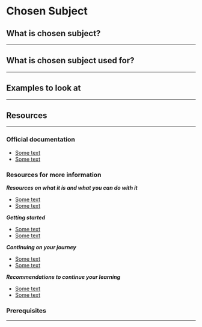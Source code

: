 # Chosen Subject

## What is chosen subject?
---


## What is chosen subject used for?
---


## Examples to look at
---


## Resources
---
### Official documentation
<ul>
  <li><a href="">Some text</a></li>
  <li><a href="">Some text</a></li>
</ul>

### Resources for more information
***Resources on what it is and what you can do with it***
<ul>
  <li><a href="">Some text</a></li>
  <li><a href="">Some text</a></li>
</ul>

***Getting started***
<ul>
  <li><a href="">Some text</a></li>
  <li><a href="">Some text</a></li>
</ul>

***Continuing on your journey***
<ul>
  <li><a href="">Some text</a></li>
  <li><a href="">Some text</a></li>
</ul>

***Recommendations to continue your learning***
<ul>
  <li><a href="">Some text</a></li>
  <li><a href="">Some text</a></li>
</ul>

### Prerequisites
---